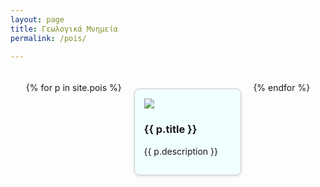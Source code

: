 ```yaml
---
layout: page
title: Γεωλογικά Μνημεία
permalink: /pois/

---
```

<div class="pois-container">
  {% for p in site.pois %}
    <div class="poi-box">
      <a href="{{ p.url | relative_url }}">
        <img src="/heritage-promotion/{{ p.image }}"/>
      </a>
      <h3>{{ p.title }}</h3>
        <p>{{ p.description }}</p>
    </div>
  {% endfor %}
</div>

<style>
.pois-container {
  display: flex;
  flex-wrap: wrap;
  justify-content: space-around;
  padding: 20px; 
}

.poi-box {
  background-color: #F0FFFF;
  border: 1px solid #ccc;
  border-radius: 8px; 
  box-shadow: 0 2px 5px rgba(0, 0, 0, 0.1);
  margin: 10px; 
  padding: 15px; 
  width: 30%; 
  transition: transform 0.3s ease, box-shadow 0.3s ease; 
}

.poi-box:hover {
  transform: scale(1.05);
  box-shadow: 0 4px 10px rgba(0, 0, 0, 0.2);
}

</style>
